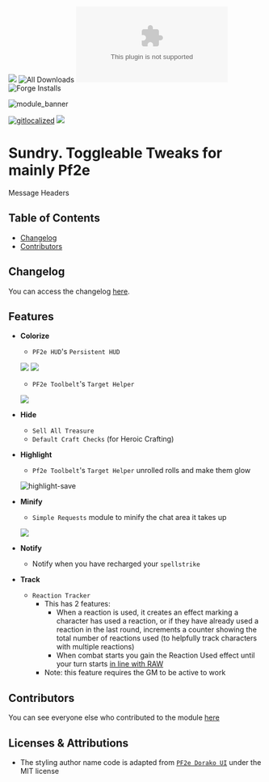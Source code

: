![](https://img.shields.io/badge/Foundry-v13-informational)
![All Downloads](https://img.shields.io/github/downloads/ChasarooniZ/sundry/total?color=5e0000&label=All%20Downloads)
![Latest Release Download Count](https://img.shields.io/github/downloads/ChasarooniZ/sundry/latest/module.zip)
![Forge Installs](https://img.shields.io/badge/dynamic/json?label=Forge%20Installs&query=package.installs&suffix=%25&url=https%3A%2F%2Fforge-vtt.com%2Fapi%2Fbazaar%2Fpackage%2Fsundry&colorB=4aa94a)

![module_banner](https://github.com/ChasarooniZ/pf2e-usage-updater/assets/79132112/3b2a4f8c-7ba1-4647-b073-d8ecac9d93a6)

[![gitlocalized ](https://gitlocalize.com/repo/10447/whole_project/badge.svg)](https://gitlocalize.com/repo/10447?utm_source=badge)
[![](https://img.shields.io/badge/ko--fi-donate-%23FF5E5B?style=flat-square&logo=ko-fi&logoColor=white)](https://ko-fi.com/Chasarooni)

# Sundry. Toggleable Tweaks for mainly Pf2e

Message Headers

## Table of Contents

- [Changelog](#changelog)
- [Contributors](#contributors)

## Changelog

You can access the changelog [here](/CHANGELOG.md).

## Features

- **Colorize**

  - `PF2e HUD`'s `Persistent HUD`

  ![](https://github.com/user-attachments/assets/250de37f-511a-439a-b07d-3e02abe3346a)
  ![](https://github.com/user-attachments/assets/9ea66861-1094-4a5d-bcfb-f2f701bfdb28)

  - `PF2e Toolbelt`'s `Target Helper`

  ![](https://github.com/user-attachments/assets/eb7b0c58-ac2b-4e85-8c0f-86f534cf8829)

- **Hide**
  - `Sell All Treasure`
  - `Default Craft Checks` (for Heroic Crafting)
- **Highlight**

  - `Pf2e Toolbelt`'s `Target Helper` unrolled rolls and make them glow

  ![highlight-save](https://github.com/user-attachments/assets/0f8e1237-da4a-4e1f-947e-df5e94294bf3)

- **Minify**

  - `Simple Requests` module to minify the chat area it takes up

  ![](https://github.com/user-attachments/assets/b0d6f241-0000-4560-ab4c-077c3b5c36b3)

- **Notify**
  - Notify when you have recharged your `spellstrike`
- **Track**
  - `Reaction Tracker`
    - This has 2 features:
      - When a reaction is used, it creates an effect marking a character has used a reaction, or if they have already used a reaction in the last round, increments a counter showing the total number of reactions used (to helpfully track characters with multiple reactions)
      - When combat starts you gain the Reaction Used effect until your turn starts [in line with RAW](https://2e.aonprd.com/Rules.aspx?ID=2432&Redirected=1)
    - Note: this feature requires the GM to be active to work

## Contributors

You can see everyone else who contributed to the module [here](CONTRIBUTORS.md)

## Licenses & Attributions

- The styling author name code is adapted from [`PF2e Dorako UI`](https://github.com/Dorako/pf2e-dorako-ui) under the MIT license
